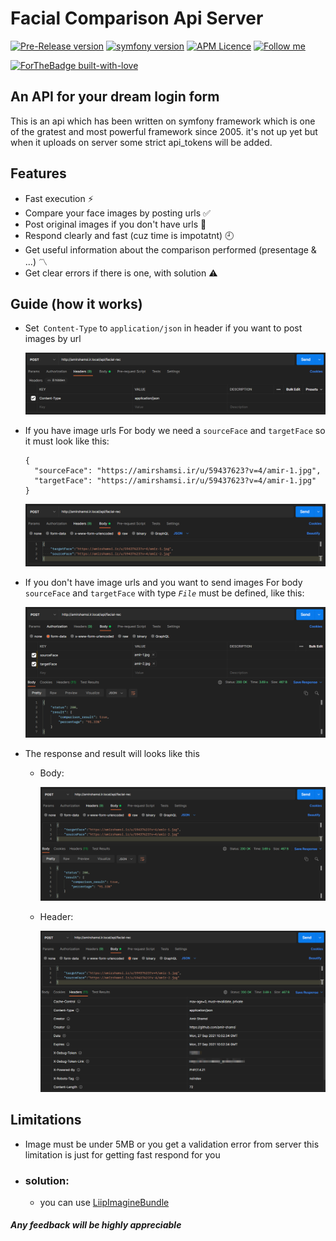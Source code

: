 # Facial Comparison Api Server

[![Pre-Release version](https://img.shields.io/github/v/release/amir-shamsi/facial-comparison-api-server?style=flat-square)](https://github.com/Amir-Shamsi/facial-comparison-api-server)
[![symfony version](https://img.shields.io/badge/symfony-%5E5.3-purple?style=flat-square)](https://symfony.com/)
[![APM Licence](https://img.shields.io/badge/licence-CC0-geen?style=flat-square)](LICENSE)
[![Follow me](https://img.shields.io/github/followers/amir-shamsi?label=follow%20me&style=flat-square)](https://github.com/amir-shamsi)

[![ForTheBadge built-with-love](http://ForTheBadge.com/images/badges/built-with-love.svg)](https://github.com/Amir-Shamsi)

## An API for your dream login form

This is an api which has been written on symfony framework which is one of the gratest and most powerful framework since 2005.
it's not up yet but when it uploads on server some strict api_tokens will be added.
<br>


## Features

- Fast execution ⚡
- Compare your face images by posting urls ✅
- Post original images if you don't have urls 👥
- Respond clearly and fast (cuz time is impotatnt) 🕘
- Get useful information about the comparison performed (presentage & ...) 〽
- Get clear errors if there is one, with solution ⚠

## Guide (how it works)
- Set` Content-Type` to `application/json` in header if you want to post images by url

  ![fscs-0](/public/assets/img/fscs-0.png)
  
- If you have image urls For body we need a `sourceFace` and `targetFace` so it must look like this:
  ```
  {
    "sourceFace": "https://amirshamsi.ir/u/59437623?v=4/amir-1.jpg",
    "targetFace": "https://amirshamsi.ir/u/59437623?v=4/amir-1.jpg"
  }
  ```
  
  ![fscs-4](/public/assets/img/fscs-4.png)
  
- If you don't have image urls and you want to send images For body  `sourceFace` and `targetFace` with type *`File`* must be defined, like this:

  ![fscs-4](/public/assets/img/fscs-3.png)
  
- The response and result will looks like this
  - Body:
  
    ![fscs-1](/public/assets/img/fscs-1.png)
    
  - Header:
  
    ![fscs-2](/public/assets/img/fscs-2.png)

## Limitations
- Image must be under 5MB or you get a validation error from server this limitation is just for getting fast respond for you
- ### solution:
  - you can use [LiipImagineBundle](https://github.com/liip/LiipImagineBundle)

##### Any feedback will be highly appreciable
